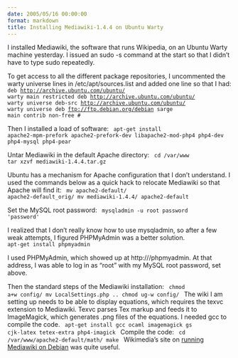 ```yaml
---
date: 2005/05/16 00:00:00
format: markdown
title: Installing Mediawiki-1.4.4 on Ubuntu Warty
---
```

I installed Mediawiki, the software that runs Wikipedia, on an Ubuntu
Warty machine yesterday. I issued an sudo -s command at the start so
that I didn’t have to type sudo repeatedly.

To get access to all the different package repositories, I uncommented
the warty universe lines in /etc/apt/sources.list and added one line so
that I had:
<code>
deb http://archive.ubuntu.com/ubuntu/ warty main restricted
deb http://archive.ubuntu.com/ubuntu/ warty universe
deb-src http://archive.ubuntu.com/ubuntu/ warty universe
deb ftp://ftp.debian.org/debian sarge main contrib non-free #
</code>

Then I installed a load of software:
<code>
apt-get install apache2-mpm-prefork apache2-prefork-dev
libapache2-mod-php4 php4-dev php4-mysql php4-pear
</code>

Untar Mediawiki in the default Apache directory:
<code>
cd /var/www
tar xzvf mediawiki-1.4.4.tar.gz
</code>

Ubuntu has a mechanism for Apache configuration that I don’t
understand. I used the commands below as a quick hack to relocate
Mediawiki so that Apache will find it:
<code>
mv apache2-default/ apache2-default_orig/
mv mediawiki-1.4.4/ apache2-default
</code>

Set the MySQL root password:
<code>
mysqladmin -u root password 'password'
</code>

I realized that I don’t really know how to use mysqladmin, so after
a few weak attempts, I figured PHPMyAdmin was a better solution.
<code>
apt-get install phpmyadmin
</code>

I used PHPMyAdmin, which showed up at http:///phpmyadmin. At that
address, I was able to log in as “root” with my MySQL root
password, set above.

Then the standard steps of the Mediawiki installation:
<code>
chmod a+w config/
mv LocalSettings.php ..
chmod ug-w config/
</code>
The wiki I am setting up needs to be able to display equations, which
requires the texvc extension to Mediawiki. Texvc parses Tex markup and
feeds it to ImageMagick, which generates .png files of the equations. I
needed gcc to compile the code.
<code>
apt-get install gcc ocaml imagemagick gs cjk-latex tetex-extra
php4-imagick
</code>
Compile the code:
<code>
cd /var/www/apache2-default/math/
make
</code>
Wikimedia’s site on <a href="http://meta.wikimedia.org/wiki/Running_MediaWiki_on_Debian_GNU/Linux">running Mediawiki on Debian</a> was quite useful.
